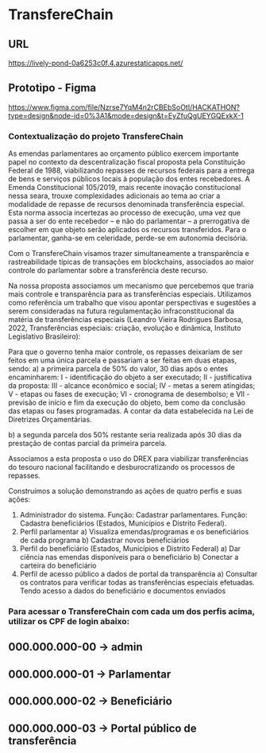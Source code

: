 # TransfereChain

## URL
https://lively-pond-0a6253c0f.4.azurestaticapps.net/

## Prototipo - Figma
https://www.figma.com/file/Nzrse7YqM4n2rCBEbSoOtI/HACKATHON?type=design&node-id=0%3A1&mode=design&t=EyZfuQgUEYGQExkX-1


### Contextualização do projeto TransfereChain 
As emendas parlamentares ao orçamento público exercem importante papel no contexto da descentralização fiscal proposta pela Constituição Federal de 1988, viabilizando repasses de recursos federais para a entrega de bens e serviços públicos locais à população dos entes recebedores. 
A Emenda Constitucional 105/2019, mais recente inovação constitucional nessa seara, trouxe complexidades adicionais ao tema ao criar a modalidade de repasse de recursos denominada transferência especial. Esta norma associa incertezas ao processo de execução, uma vez que passa a ser do ente recebedor – e não do parlamentar – a prerrogativa de escolher em que objeto serão aplicados os recursos transferidos. Para o parlamentar, ganha-se em celeridade, perde-se em autonomia decisória.

Com o TransfereChain visamos trazer simultaneamente a transparência e rastreabilidade típicas de transações em blockchains, associados ao maior controle do parlamentar sobre a transferência deste recurso.

Na nossa proposta associamos um mecanismo que percebemos que traria mais controle e transparência para as transferências especiais.
Utilizamos como referência um trabalho que visou apontar perspectivas e sugestões a serem consideradas na futura regulamentação infraconstitucional da matéria de transferências especiais (Leandro Vieira Rodrigues Barbosa, 2022, Transferências especiais: criação, evolução e dinâmica, Instituto Legislativo Brasileiro):

Para que o governo tenha maior controle, os repasses deixariam de ser feitos em uma única parcela e passariam a ser feitas em duas etapas, sendo: 
a) a primeira parcela de 50% do valor, 30 dias após o entes encaminharem: 
I - identificação do objeto a ser executado; 
II - justificativa da proposta: 
III - alcance econômico e social; 
IV - metas a serem atingidas; 
V - etapas ou fases de execução; 
VI - cronograma de desembolso; e 
VII - previsão de início e fim da execução do objeto, bem como da conclusão das etapas ou fases programadas. A contar da data estabelecida na Lei de Diretrizes Orçamentárias. 

b) a segunda parcela dos 50% restante seria realizada após 30 dias da prestação de contas parcial da primeira parcela.  

Associamos a esta proposta o uso do DREX para viabilizar transferências do tesouro nacional facilitando e desburocratizando os processos de repasses.

Construímos a solução demonstrando as ações de quatro perfis e suas ações:
1) Administrador do sistema.
Função: Cadastrar parlamentares.
Função: Cadastra beneficiários (Estados, Municípios e Distrito Federal).
3) Perfil parlamentar
  a) Visualiza emendas/programas e os beneficiários de cada programa
  b) Cadastrar novos beneficiários
4) Perfil do beneficiário (Estados, Municípios e Distrito Federal)
  a) Dar ciência nas emendas disponíveis para o beneficiário
  b) Conectar a carteira do beneficiário
5) Perfil de acesso público a dados de portal da transparência 
  a) Consultar os contratos para verificar todas as transferências especiais efetuadas. Tendo acesso a dados do beneficiário e documentos enviados

### Para acessar o TransfereChain com cada um dos perfis acima, utilizar os CPF de login abaixo:
## 000.000.000-00 -> admin
## 000.000.000-01 -> Parlamentar
## 000.000.000-02 -> Beneficiário
## 000.000.000-03 -> Portal público de transferência


